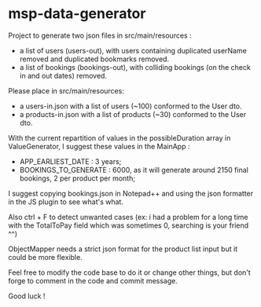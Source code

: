 # msp-data-generator

Project to generate two json files in src/main/resources : 
 - a list of users (users-out), with users containing duplicated userName removed 
   and duplicated bookmarks removed.
 - a list of bookings (bookings-out), with colliding bookings (on the check in and out dates) removed.

Please place in src/main/resources:
 - a users-in.json with a list of users (~100) conformed to the User dto.
 - a products-in.json with a list of products (~30) conformed to the User dto.

With the current repartition of values in the possibleDuration array in ValueGenerator, 
I suggest these values in the MainApp :
 - APP_EARLIEST_DATE : 3 years;
 - BOOKINGS_TO_GENERATE : 6000, as it will generate around 2150 final bookings, 2 per product per month;

I suggest copying bookings.json in Notepad++ and using the json formatter in the JS plugin to see what's what.

Also ctrl + F to detect unwanted cases (ex: i had a problem for a long time with the TotalToPay field 
which was sometimes 0, searching is your friend ^^)

ObjectMapper needs a strict json format for the product list input but it could be more flexible.

Feel free to modify the code base to do it or change other things, but don't forge to comment in the code 
and commit message.

Good luck !
